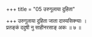 +++
title = "05 उरुगूलाया दुहिता"

+++
उरुगूलाया दुहिता जाता दास्यसिक्न्याः ।  
प्रतङ्कं ददुषी नु साहीनरसाङ् अकः ॥ ७ ॥